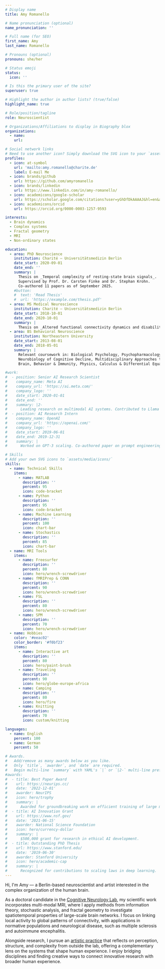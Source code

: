 ```yaml
---
# Display name
title: Amy Romanello

# Name pronunciation (optional)
name_pronunciation: ''

# Full name (for SEO)
first_name: Amy
last_name: Romanello

# Pronouns (optional)
pronouns: she/her

# Status emoji
status:
  icon: ''

# Is this the primary user of the site?
superuser: true

# Highlight the author in author lists? (true/false)
highlight_name: true

# Role/position/tagline
role: Neuroscientist

# Organizations/Affiliations to display in Biography blox
organizations:
  - name: 
    url: 

# Social network links
# Need to use another icon? Simply download the SVG icon to your `assets/media/icons/` folder.
profiles:
  - icon: at-symbol
    url: 'mailto:amy.romanello@charite.de'
    label: E-mail Me
  - icon: brands/github
    url: https://github.com/amyromanello
  - icon: brands/linkedin
    url: https://www.linkedin.com/in/amy-romanello/
  - icon: academicons/google-scholar
    url: https://scholar.google.com/citations?user=yGhDfDkAAAAJ&hl=en&authuser=2
  - icon: academicons/orcid
    url: https://orcid.org/0000-0003-1257-9593

interests:
  - Brain dynamics
  - Complex systems
  - Fractal geometry
  - MRI
  - Non-ordinary states

education:
  - area: PhD Neuroscience
    institution: Charité – Universitätsmedizin Berlin
    date_start: 2020-09-01
    date_end: ''
    summary: |
      Thesis on _Temporal complexity of resting-state brain signals_. 
      Supervised by Prof. Dr. Carsten Finke and Dr. Stephan Krohn. 
      Co-authored 11 papers as of September 2025.
    #button:
    #  text: 'Read Thesis'
    #  url: 'https://example.com/thesis.pdf'
  - area: MS Medical Neuroscience
    institution: Charité – Universitätsmedizin Berlin
    date_start: 2018-10-01
    date_end: 2020-10-01
    summary: |
      Thesis on _Altered functional connectivity dynamics and disability severity in multiple sclerosis_.
  - area: BS Behavioral Neuroscience
    institution: Northeastern University 
    date_start: 2013-08-01
    date_end: 2018-05-01
    summary: |
      Relevant coursework in: Biological Psychology, Psychopharmacology, 
      Neurobiology of Cognitive Decline, Multidisciplinary Approaches to Motor Control, 
      Brain, Behavior & Immunity, Physics, Calculus & Differential Equations. 

#work:
#  - position: Senior AI Research Scientist
#    company_name: Meta AI
#    company_url: 'https://ai.meta.com/'
#    company_logo: ''
#    date_start: 2020-01-01
#    date_end: ''
#    summary: |2-
#      Leading research on multimodal AI systems. Contributed to Llama 2 and other open-source models. 50+ citations in 3 years.
#  - position: AI Research Intern
#    company_name: OpenAI
#    company_url: 'https://openai.com/'
#    company_logo: ''
#    date_start: 2019-06-01
#    date_end: 2019-12-31
#    summary: |
#      Worked on GPT-3 scaling. Co-authored paper on prompt engineering.

# Skills
# Add your own SVG icons to `assets/media/icons/`
skills:
  - name: Technical Skills
    items:
      - name: MATLAB
        description: ''
        percent: 95
        icon: code-bracket
      - name: Python
        description: ''
        percent: 95
        icon: code-bracket
      - name: Machine Learning
        description: ''
        percent: 100
        icon: chart-bar
      - name: Stochastics
        description: ''
        percent: 85
        icon: chart-bar
  - name: MRI Tools
    items:
      - name: Freesurfer
        description: ''
        percent: 80
        icon: hero/wrench-screwdriver
      - name: fMRIPrep & CONN
        description: ''
        percent: 90
        icon: hero/wrench-screwdriver
      - name: FSL
        description: ''
        percent: 80
        icon: hero/wrench-screwdriver
      - name: SPM
        description: ''
        percent: 70
        icon: hero/wrench-screwdriver
  - name: Hobbies
    color: '#eeac02'
    color_border: '#f0bf23'
    items:
      - name: Interactive art
        description: ''
        percent: 80
        icon: hero/paint-brush
      - name: Traveling
        description: ''
        percent: 90
        icon: hero/globe-europe-africa
      - name: Camping
        description: ''
        percent: 80
        icon: hero/fire
      - name: Knitting
        description: ''
        percent: 70
        icon: custom/knitting

languages:
  - name: English
    percent: 100
  - name: German
    percent: 50

# Awards.
#   Add/remove as many awards below as you like.
#   Only `title`, `awarder`, and `date` are required.
#   Begin multi-line `summary` with YAML's `|` or `|2-` multi-line prefix and indent 2 spaces below.
#awards:
#  - title: Best Paper Award
#    url: https://neurips.cc/
#    date: '2022-12-01'
#    awarder: NeurIPS
#    icon: hero/trophy
#    summary: |
#      Awarded for groundbreaking work on efficient training of large models.
#  - title: AI Innovation Grant
#    url: https://www.nsf.gov/
#    date: '2021-06-15'
#    awarder: National Science Foundation
#    icon: hero/currency-dollar
#    summary: |
#      $500,000 grant for research in ethical AI development.
#  - title: Outstanding PhD Thesis
#    url: https://www.stanford.edu/
#    date: '2019-06-30'
#    awarder: Stanford University
#    icon: hero/academic-cap
#    summary: |
#      Recognized for contributions to scaling laws in deep learning.
---
```


Hi, I'm Amy — a Berlin-based neuroscientist and artist interested in the complex organization of the human brain.  

As a doctoral candidate in the [Cognitive Neurology Lab](https://cognitive-neurology.com/), my scientific work incorporates multi-modal MRI, where I apply methods from information theory, stochastic analysis, and fractal geometry to investigate spatiotemporal properties of large-scale brain networks. I focus on linking local activity to global patterns of connectivity, with applications in normative populations and neurological disease, such as multiple sclerosis and autoimmune encephalitis. 

Alongside research, I pursue an [artistic practice](https://nothingtwoserious.art/) that reflects on perception, structure, and complexity from outside the lab, offering a complementary lens on the systems that shape human experience. I enjoy bridging disciplines and finding creative ways to connect innovative research with broader human experience.
